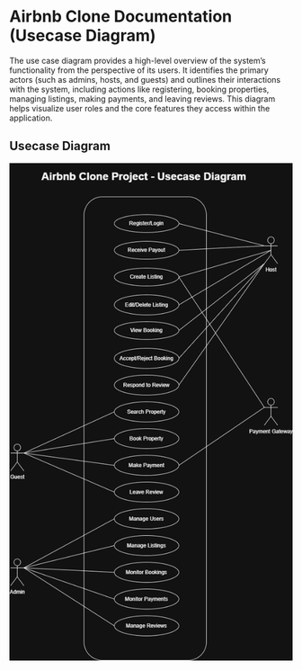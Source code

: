 # Airbnb Clone Documentation (Usecase Diagram)
The use case diagram provides a high-level overview of the system’s functionality from the perspective of its users. It identifies the primary actors (such as admins, hosts, and guests) and outlines their interactions with the system, including actions like registering, booking properties, managing listings, making payments, and leaving reviews. This diagram helps visualize user roles and the core features they access within the application.

## Usecase Diagram
![Project's usecase diagram](Alx_Airbnb_Project_Usecase_Diagram.drawio.png)